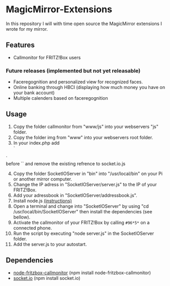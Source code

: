# MagicMirror-Extensions
In this repository I will with time open source the MagicMirror extensions I wrote for my mirror.

## Features
- Callmonitor for FRITZ!Box users

### Future releases (implemented but not yet releasable)
- Faceregognition and personalized view for recognized faces.
- Online banking through HBCI (displaying how much money you have on your bank account)
- Multiple calenders based on faceregognition

## Usage
1. Copy the folder callmonitor from "www/js" into your webservers "js" folder.
2. Copy the folder img from "www" into your webservers root folder.
3. In your index.php add <br>`<script src="http://localhost:1234/socket.io/socket.io.js"></script>
<script src="js/callmonitor/callmonitor.js" type="text/javascript"></script>`<br> before `</body>` and remove the existing refrence to socket.io.js
4. Copy the folder SocketIOServer in "bin" into "/usr/local/bin" on your Pi or another mirror computer.
5. Change the IP adress in "SocketIOServer/server.js" to the IP of your FRITZ!Box.
6. Add your adressbook in "SocketIOServer/addressbook.js".
7. Install node.js [(instructions)](http://blog.wia.io/installing-node-js-v4-0-0-on-a-raspberry-pi/)
8. Open a terminal and change into "SocketIOServer" by using "cd /usr/local/bin/SocketIOServer" then install the dependencies (see bellow).
9. Activate the callmonitor of your FRITZ!Box by calling `#96*5*` on a connected phone.
10. Run the script by executing "node server.js" in the SocketIOServer folder.
11. Add the server.js to your autostart.

## Dependencies
- [node-fritzbox-callmonitor](https://www.npmjs.com/package/node-fritzbox-callmonitor) (npm install node-fritzbox-callmonitor)
- [socket.io](http://socket.io/) (npm install socket.io)